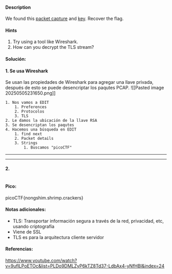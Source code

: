 
#### Description
We found this [packet capture](https://jupiter.challenges.picoctf.org/static/0c84d3636dd088d9fe4efd5d0d869a06/capture.pcap) and [key](https://jupiter.challenges.picoctf.org/static/0c84d3636dd088d9fe4efd5d0d869a06/picopico.key). Recover the flag.

#### Hints 
1. Try using a tool like Wireshark.
2. How can you decrypt the TLS stream?


#### Solución:

#### 1. Se usa Wireshark
Se usan las propiedades de Wireshark para agregar una llave privada, después de esto se puede desencriptar los paqutes PCAP.
![[Pasted image 20250505231650.png]]


````
1. Nos vamos a EDIT
	1. Preferences
	2. Protocolos
	3. TLS
2. Le damos la ubicación de la llave RSA
3. Se desencriptan los paqutes
4. Hacemos una búsqueda en EDIT
	1. find next
	2. Packet details
	3. Strings
		1. Buscamos "picoCTF"
`````



--- 
---
#### 2.

````

`````


#### Pico:
picoCTF{nongshim.shrimp.crackers}


#### Notas adicionales:
- TLS: Transportar información segura a través de la red, privacidad, etc, usando criptografía
- Viene de SSL
- TLS es para la arquitectura cliente servidor


#### Referencias:
https://www.youtube.com/watch?v=9uflLPoETOc&list=PLDo9DMLZyP6kTZ8Td37-LdbAx4-yNfHBl&index=24


